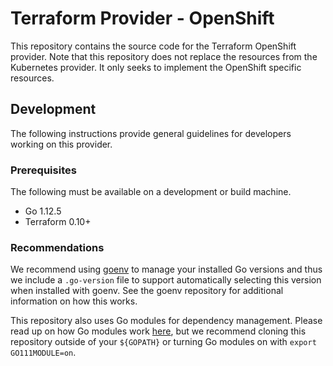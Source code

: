 # Terraform Provider - OpenShift
This repository contains the source code for the Terraform OpenShift provider. Note that this repository does not replace the resources from the Kubernetes provider.  It only seeks to implement the OpenShift specific resources.

## Development
The following instructions provide general guidelines for developers working on this provider.

### Prerequisites
The following must be available on a development or build machine.

- Go 1.12.5
- Terraform 0.10+

### Recommendations
We recommend using [goenv](https://github.com/syndbg/goenv) to manage your installed Go versions and thus we include a `.go-version` file to support automatically selecting this version when installed with goenv. See the goenv repository for additional information on how this works.

This repository also uses Go modules for dependency management. Please read up on how Go modules work [here](https://github.com/golang/go/wiki/modules), but we recommend cloning this repository outside of your `${GOPATH}` or turning Go modules on with `export GO111MODULE=on`.
